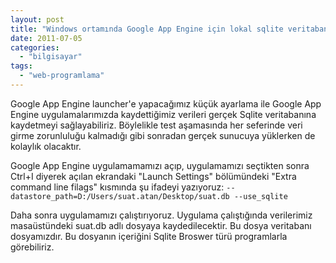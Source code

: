 ```yaml
---
layout: post
title: "Windows ortamında Google App Engine için lokal sqlite veritabanı"
date: 2011-07-05
categories: 
  - "bilgisayar"
tags: 
  - "web-programlama"
---
```


Google App Engine launcher'e yapacağımız küçük ayarlama ile Google App Engine uygulamalarımızda kaydettiğimiz verileri gerçek Sqlite veritabanına kaydetmeyi sağlayabiliriz. Böylelikle test aşamasında her seferinde veri girme zorunluluğu kalmadığı gibi sonradan gerçek sunucuya yüklerken de kolaylık olacaktır.

Google App Engine uygulamamamızı açıp, uygulamamızı seçtikten sonra Ctrl+I diyerek açılan ekrandaki "Launch Settings" bölümündeki "Extra command line filags" kısmında şu ifadeyi yazıyoruz: `--datastore_path=D:/Users/suat.atan/Desktop/suat.db --use_sqlite`

Daha sonra uygulamamızı çalıştırıyoruz. Uygulama çalıştığında verilerimiz masaüstündeki suat.db adlı dosyaya kaydedilecektir. Bu dosya veritabanı dosyamızdır. Bu dosyanın içeriğini Sqlite Broswer türü programlarla görebiliriz.
